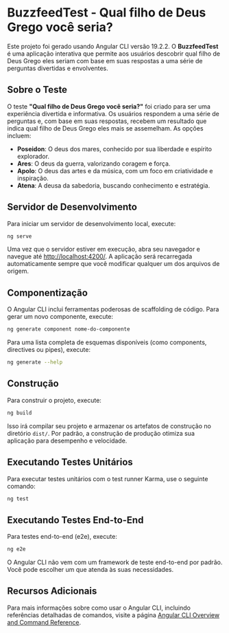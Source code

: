 # BuzzfeedTest - Qual filho de Deus Grego você seria?

Este projeto foi gerado usando Angular CLI versão 19.2.2. O **BuzzfeedTest** é uma aplicação interativa que permite aos usuários descobrir qual filho de Deus Grego eles seriam com base em suas respostas a uma série de perguntas divertidas e envolventes.

## Sobre o Teste

O teste **"Qual filho de Deus Grego você seria?"** foi criado para ser uma experiência divertida e informativa. Os usuários respondem a uma série de perguntas e, com base em suas respostas, recebem um resultado que indica qual filho de Deus Grego eles mais se assemelham. As opções incluem:

- **Poseidon**: O deus dos mares, conhecido por sua liberdade e espírito explorador.
- **Ares**: O deus da guerra, valorizando coragem e força.
- **Apolo**: O deus das artes e da música, com um foco em criatividade e inspiração.
- **Atena**: A deusa da sabedoria, buscando conhecimento e estratégia.

## Servidor de Desenvolvimento

Para iniciar um servidor de desenvolvimento local, execute:

```bash
ng serve
```

Uma vez que o servidor estiver em execução, abra seu navegador e navegue até [http://localhost:4200/](http://localhost:4200/). A aplicação será recarregada automaticamente sempre que você modificar qualquer um dos arquivos de origem.

## Componentização

O Angular CLI inclui ferramentas poderosas de scaffolding de código. Para gerar um novo componente, execute:

```bash
ng generate component nome-do-componente
```

Para uma lista completa de esquemas disponíveis (como components, directives ou pipes), execute:

```bash
ng generate --help
```

## Construção

Para construir o projeto, execute:

```bash
ng build
```

Isso irá compilar seu projeto e armazenar os artefatos de construção no diretório `dist/`. Por padrão, a construção de produção otimiza sua aplicação para desempenho e velocidade.

## Executando Testes Unitários

Para executar testes unitários com o test runner Karma, use o seguinte comando:

```bash
ng test
```

## Executando Testes End-to-End

Para testes end-to-end (e2e), execute:

```bash
ng e2e
```

O Angular CLI não vem com um framework de teste end-to-end por padrão. Você pode escolher um que atenda às suas necessidades.

## Recursos Adicionais

Para mais informações sobre como usar o Angular CLI, incluindo referências detalhadas de comandos, visite a página [Angular CLI Overview and Command Reference](https://angular.io/cli).

